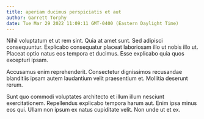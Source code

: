 ```yaml
---
title: aperiam ducimus perspiciatis et aut
author: Garrett Torphy
date: Tue Mar 29 2022 11:09:11 GMT-0400 (Eastern Daylight Time)
---
```

Nihil voluptatum et ut rem sint. Quia at amet sunt. Sed adipisci consequuntur. Explicabo consequatur placeat laboriosam illo ut nobis illo ut. Placeat optio natus eos tempora et ducimus. Esse explicabo quia quos excepturi ipsam.

 Accusamus enim reprehenderit. Consectetur dignissimos recusandae blanditiis ipsam autem laudantium velit praesentium et. Mollitia deserunt rerum.

 Sunt quo commodi voluptates architecto et illum illum nesciunt exercitationem. Repellendus explicabo tempora harum aut. Enim ipsa minus eos qui. Ullam non ipsum ex natus cupiditate velit. Non unde ut et ex.